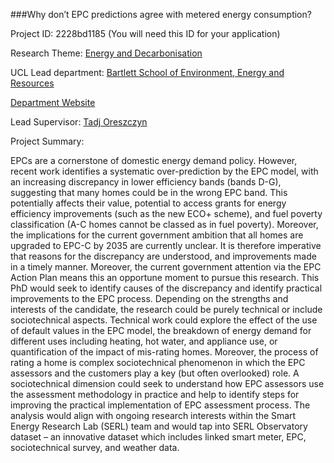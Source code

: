 ###Why don’t EPC predictions agree with metered energy consumption?

Project ID: 2228bd1185
(You will need this ID for your application)

Research Theme: [Energy and Decarbonisation](../themes/energy-and-decarbonisation.md)

UCL Lead department: [Bartlett School of Environment, Energy and Resources](../departments/bartlett-school-of-environment-energy-and-resources.md)

[Department Website](https://www.ucl.ac.uk/bartlett/bartlett-school-environment-energy-and-resources)

Lead Supervisor: [Tadj Oreszczyn](https://iris.ucl.ac.uk/iris/browse/profile?upi=TORES56)

Project Summary:

EPCs are a cornerstone of domestic energy demand policy. However, recent work identifies a systematic over-prediction by the EPC model, with an increasing discrepancy in lower efficiency bands (bands D-G), suggesting that many homes could be in the wrong EPC band. This potentially affects their value, potential to access grants for energy efficiency improvements (such as the new ECO+ scheme), and fuel poverty classification (A-C homes cannot be classed as in fuel poverty). Moreover, the implications for the current government ambition that all homes are upgraded to EPC-C by 2035 are currently unclear. It is therefore imperative that reasons for the discrepancy are understood, and improvements made in a timely manner. Moreover, the current government attention via the EPC Action Plan means this an opportune moment to pursue this research. 
 This PhD would seek to identify causes of the discrepancy and identify practical improvements to the EPC process. Depending on the strengths and interests of the candidate, the research could be purely technical or include sociotechnical aspects. Technical work could explore the effect of the use of default values in the EPC model, the breakdown of energy demand for different uses including heating, hot water, and appliance use, or quantification of the impact of mis-rating homes. Moreover, the process of rating a home is complex sociotechnical phenomenon in which the EPC assessors and the customers play a key (but often overlooked) role. A sociotechnical dimension could seek to understand how EPC assessors use the assessment methodology in practice and help to identify steps for improving the practical implementation of EPC assessment process. 
 The analysis would align with ongoing research interests within the Smart Energy Research Lab (SERL) team and would tap into SERL Observatory dataset – an innovative dataset which includes linked smart meter, EPC, sociotechnical survey, and weather data.
